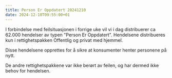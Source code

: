 ```yaml
---
title: Person Er Oppdatert 20241210
date: 2024-12-10T09:55:00+01
---
```


I forbindelse med feilsituasjonen i forrige uke vil vi i dag distribuerer ca 62.000 hendelser av typen "Person Er Oppdatert". Hendelsene distribueres kun i rettighetspakken Offentlig og privat med hjemmel. 

Disse hendelsene opprettes for å sikre at konsumenter henter personene på nytt. 

De andre rettighetspakkene var ikke berørt av feilen, og har dermed ikke behov for hendelsen.
